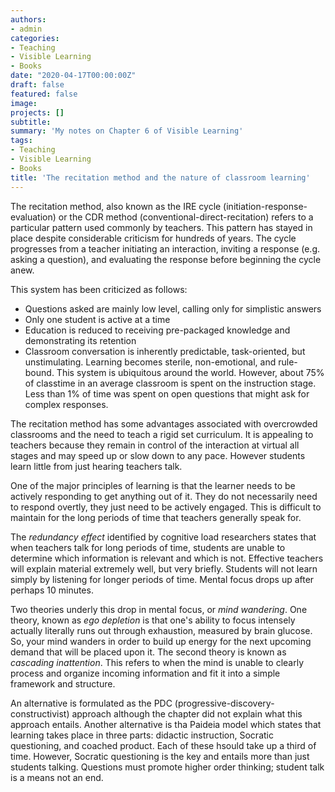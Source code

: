 ```yaml
---
authors:
- admin
categories:
- Teaching
- Visible Learning
- Books
date: "2020-04-17T00:00:00Z"
draft: false
featured: false
image:
projects: []
subtitle: 
summary: 'My notes on Chapter 6 of Visible Learning'
tags:
- Teaching
- Visible Learning
- Books
title: 'The recitation method and the nature of classroom learning'
---
```


The recitation method, also known as the IRE cycle (initiation-response-evaluation) or the CDR method (conventional-direct-recitation) refers to a particular pattern used commonly by teachers. This pattern has stayed in place despite considerable criticism for hundreds of years. The cycle progresses from a teacher initiating an interaction, inviting a response (e.g. asking a question), and evaluating the response before beginning the cycle anew.

This system has been criticized as follows:
- Questions asked are mainly low level, calling only for simplistic answers
- Only one student is active at a time
- Education is reduced to receiving pre-packaged knowledge and demonstrating its retention
- Classroom conversation is inherently predictable, task-oriented, but unstimulating. Learning becomes sterile, non-emotional, and rule-bound.
This system is ubiquitous around the world. However, about 75% of classtime in an average classroom is spent on the instruction stage. Less than 1% of time was spent on open questions that might ask for complex responses.

The recitation method has some advantages associated with overcrowded classrooms and the need to teach a rigid set curriculum. It is appealing to teachers because they remain in control of the interaction at virtual all stages and may speed up or slow down to any pace. However students learn little from just hearing teachers talk.

One of the major principles of learning is that the learner needs to be actively responding to get anything out of it. They do not necessarily need to respond overtly, they just need to be actively engaged. This is difficult to maintain for the long periods of time that teachers generally speak for.

The _redundancy effect_ identified by cognitive load researchers states that when teachers talk for long periods of time, students are unable to determine which information is relevant and which is not. Effective teachers will explain material extremely well, but very briefly. Students will not learn simply by listening for longer periods of time. Mental focus drops up after perhaps 10 minutes.

Two theories underly this drop in mental focus, or _mind wandering_. One theory, known as _ego depletion_ is that one's ability to focus intensely actually literally runs out through exhaustion, measured by brain glucose. So, your mind wanders in order to build up energy for the next upcoming demand that will be placed upon it. The second theory is known as _cascading inattention_. This refers to when the mind is unable to clearly process and organize incoming information and fit it into a simple framework and structure. 

An alternative is formulated as the PDC (progressive-discovery-constructivist) approach although the chapter did not explain what this approach entails. Another alternative is tha Paideia model which states that learning takes place in three parts: didactic instruction, Socratic questioning, and coached product. Each of these hsould take up a third of time. However, Socratic questioning is the key and entails more than just students talking. Questions must promote higher order thinking; student talk is a means not an end. 

